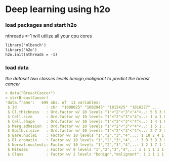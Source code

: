 # Deep learning using h2o
### load packages and start h2o
nthreads =-1 will utilize all your cpu cores
```markdown
library('mlbench')
library('h2o')
h2o.init(nthreads = -1)
```
### load data 
_the dataset two classes levels benign,malignant to predict the breast cancer_
```markdown
> data("BreastCancer")
> str(BreastCancer)
'data.frame':	699 obs. of  11 variables:
 $ Id             : chr  "1000025" "1002945" "1015425" "1016277" ...
 $ Cl.thickness   : Ord.factor w/ 10 levels "1"<"2"<"3"<"4"<..: 5 5 3 6 4 8 1 2 2 4 ...
 $ Cell.size      : Ord.factor w/ 10 levels "1"<"2"<"3"<"4"<..: 1 4 1 8 1 10 1 1 1 2 ...
 $ Cell.shape     : Ord.factor w/ 10 levels "1"<"2"<"3"<"4"<..: 1 4 1 8 1 10 1 2 1 1 ...
 $ Marg.adhesion  : Ord.factor w/ 10 levels "1"<"2"<"3"<"4"<..: 1 5 1 1 3 8 1 1 1 1 ...
 $ Epith.c.size   : Ord.factor w/ 10 levels "1"<"2"<"3"<"4"<..: 2 7 2 3 2 7 2 2 2 2 ...
 $ Bare.nuclei    : Factor w/ 10 levels "1","2","3","4",..: 1 10 2 4 1 10 10 1 1 1 ...
 $ Bl.cromatin    : Factor w/ 10 levels "1","2","3","4",..: 3 3 3 3 3 9 3 3 1 2 ...
 $ Normal.nucleoli: Factor w/ 10 levels "1","2","3","4",..: 1 2 1 7 1 7 1 1 1 1 ...
 $ Mitoses        : Factor w/ 9 levels "1","2","3","4",..: 1 1 1 1 1 1 1 1 5 1 ...
 $ Class          : Factor w/ 2 levels "benign","malignant": 1 1 1 1 1 2 1 1 1 1 ...
```
```markdown
```
```markdown
```
```markdown
```
```markdown
```
